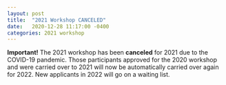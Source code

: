 ```yaml
---
layout: post
title:  "2021 Workshop CANCELED"
date:   2020-12-28 11:17:00 -0400
categories: 2021 workshop
---
```

**Important!** The 2021 workshop has been **canceled** for 2021 due to the COVID-19 pandemic. Those participants approved for the 2020 workshop and were carried over to 2021 will now be automatically carried over again for 2022. New applicants in 2022 will go on a waiting list.

